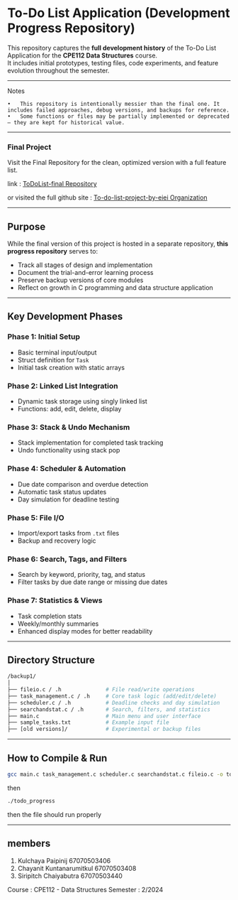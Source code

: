 # To-Do List Application (Development Progress Repository)

This repository captures the **full development history** of the To-Do List Application for the **CPE112 Data Structures** course.  
It includes initial prototypes, testing files, code experiments, and feature evolution throughout the semester.

---

Notes

	•	This repository is intentionally messier than the final one. It includes failed approaches, debug versions, and backups for reference.
	•	Some functions or files may be partially implemented or deprecated — they are kept for historical value.

---
### Final Project

Visit the Final Repository for the clean, optimized version with a full feature list.

link : [ToDoList-final Repository](https://github.com/To-do-list-project-by-eiei/ToDoList-final)

or visited the full github site : [To-do-list-project-by-eiei Organization](https://github.com/To-do-list-project-by-eiei)

---

## Purpose

While the final version of this project is hosted in a separate repository, **this progress repository** serves to:
- Track all stages of design and implementation
- Document the trial-and-error learning process
- Preserve backup versions of core modules
- Reflect on growth in C programming and data structure application

---

## Key Development Phases

### Phase 1: Initial Setup
- Basic terminal input/output  
- Struct definition for `Task`  
- Initial task creation with static arrays

### Phase 2: Linked List Integration
- Dynamic task storage using singly linked list  
- Functions: add, edit, delete, display  

### Phase 3: Stack & Undo Mechanism
- Stack implementation for completed task tracking  
- Undo functionality using stack pop  

### Phase 4: Scheduler & Automation
- Due date comparison and overdue detection  
- Automatic task status updates  
- Day simulation for deadline testing

### Phase 5: File I/O
- Import/export tasks from `.txt` files  
- Backup and recovery logic  

### Phase 6: Search, Tags, and Filters
- Search by keyword, priority, tag, and status  
- Filter tasks by due date range or missing due dates

### Phase 7: Statistics & Views
- Task completion stats  
- Weekly/monthly summaries  
- Enhanced display modes for better readability

---

## Directory Structure
```bash
/backup1/
│
├── fileio.c / .h              # File read/write operations
├── task_management.c / .h     # Core task logic (add/edit/delete)
├── scheduler.c / .h           # Deadline checks and day simulation
├── searchandstat.c / .h       # Search, filters, and statistics
├── main.c                     # Main menu and user interface
├── sample_tasks.txt           # Example input file
├── [old versions]/            # Experimental or backup files
```

---

## How to Compile & Run

```bash
gcc main.c task_management.c scheduler.c searchandstat.c fileio.c -o todo_progress
```
then
```bash
./todo_progress
```
then the file should run properly

---
## members
1. Kulchaya Paipinij 67070503406
2. Chayanit Kuntanarumitkul 67070503408
3. Siripitch Chaiyabutra 67070503440

Course : CPE112 - Data Structures
Semester : 2/2024
